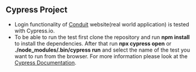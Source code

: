 ## Cypress Project

- Login functionality of [Conduit](https://react-redux.realworld.io/) website(real world application) is tested with Cypress.io.
- To be able to run the test first clone the repository and run **npm install** to install the dependencies. After that run **npx cypress open** or **./node_modules/.bin/cypress run** and select the name of the test you want to run from the browser. For more information please look at the [Cypress Documentation](https://docs.cypress.io/guides/guides/command-line.html#How-to-run-commands).